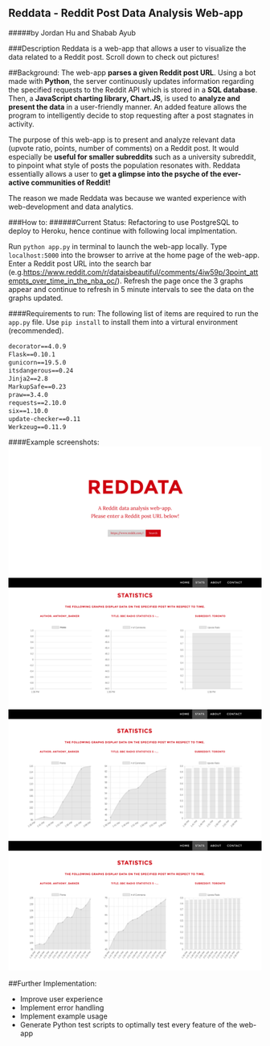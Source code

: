 ## Reddata - Reddit Post Data Analysis Web-app
#####by Jordan Hu and Shabab Ayub

###Description
Reddata is a web-app that allows a user to visualize the data related to a Reddit post. Scroll down to check out pictures!

##Background:
The web-app **parses a given Reddit post URL**. Using a bot made with **Python**, the server continuously updates information regarding the specified requests to the Reddit API which is stored in a **SQL database**. Then, a **JavaScript charting library, Chart.JS**, is used to **analyze and present the data** in a user-friendly manner. An added feature allows the program to intelligently decide to stop requesting after a post stagnates in activity. 

The purpose of this web-app is to present and analyze relevant data (upvote ratio, points, number of comments) on a Reddit post.  It would especially be **useful for smaller subreddits** such as a university subreddit, to pinpoint what style of posts the population resonates with. Reddata essentially allows a user to **get a glimpse into the psyche of the ever-active communities of Reddit!**

The reason we made Reddata was because we wanted experience with web-development and data analytics. 

###How to:
######Current Status: Refactoring to use PostgreSQL to deploy to Heroku, hence continue with following local implmentation.

Run ```python app.py``` in terminal to launch the web-app locally. Type ```localhost:5000``` into the browser to arrive at the home page of the web-app. Enter a Reddit post URL into the search bar (e.g.https://www.reddit.com/r/dataisbeautiful/comments/4iw59p/3point_attempts_over_time_in_the_nba_oc/). Refresh the page once the 3 graphs appear and continue to refresh in 5 minute intervals to see the data on the graphs updated. 

####Requirements to run:
The following list of items are required to run the ```app.py``` file. Use ```pip install``` to install them into a virtural environment (recommended). 

```
decorator==4.0.9
Flask==0.10.1
gunicorn==19.5.0
itsdangerous==0.24
Jinja2==2.8
MarkupSafe==0.23
praw==3.4.0
requests==2.10.0
six==1.10.0
update-checker==0.11
Werkzeug==0.11.9
```
####Example screenshots:
![alt tag](https://github.com/Gourdam/reddit-post-data-analysis/blob/master/pictures/reddata-index.png)
![alt tag](https://github.com/Gourdam/reddit-post-data-analysis/blob/master/pictures/reddata-stats.png)
![alt tag](https://github.com/Gourdam/reddit-post-data-analysis/blob/master/pictures/reddata-stats-updated.png)
![alt tag](https://github.com/Gourdam/reddit-post-data-analysis/blob/master/pictures/reddata-stats-updated2.png)

##Further Implementation: 
- Improve user experience
- Implement error handling
- Implement example usage
- Generate Python test scripts to optimally test every feature of the web-app
